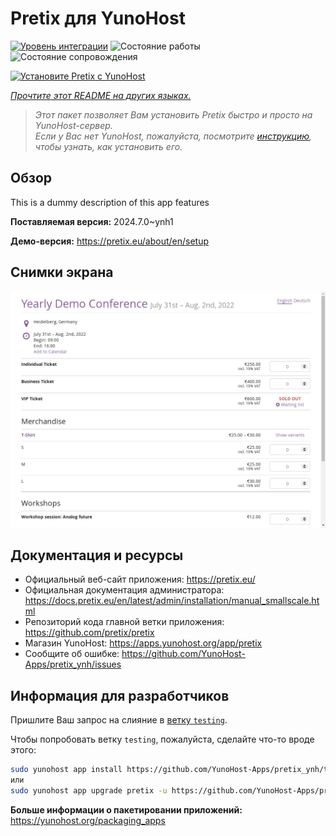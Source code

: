 <!--
Важно: этот README был автоматически сгенерирован <https://github.com/YunoHost/apps/tree/master/tools/readme_generator>
Он НЕ ДОЛЖЕН редактироваться вручную.
-->

# Pretix для YunoHost

[![Уровень интеграции](https://dash.yunohost.org/integration/pretix.svg)](https://ci-apps.yunohost.org/ci/apps/pretix/) ![Состояние работы](https://ci-apps.yunohost.org/ci/badges/pretix.status.svg) ![Состояние сопровождения](https://ci-apps.yunohost.org/ci/badges/pretix.maintain.svg)

[![Установите Pretix с YunoHost](https://install-app.yunohost.org/install-with-yunohost.svg)](https://install-app.yunohost.org/?app=pretix)

*[Прочтите этот README на других языках.](./ALL_README.md)*

> *Этот пакет позволяет Вам установить Pretix быстро и просто на YunoHost-сервер.*  
> *Если у Вас нет YunoHost, пожалуйста, посмотрите [инструкцию](https://yunohost.org/install), чтобы узнать, как установить его.*

## Обзор

This is a dummy description of this app features


**Поставляемая версия:** 2024.7.0~ynh1

**Демо-версия:** <https://pretix.eu/about/en/setup>

## Снимки экрана

![Снимок экрана Pretix](./doc/screenshots/screenshot.png)

## Документация и ресурсы

- Официальный веб-сайт приложения: <https://pretix.eu/>
- Официальная документация администратора: <https://docs.pretix.eu/en/latest/admin/installation/manual_smallscale.html>
- Репозиторий кода главной ветки приложения: <https://github.com/pretix/pretix>
- Магазин YunoHost: <https://apps.yunohost.org/app/pretix>
- Сообщите об ошибке: <https://github.com/YunoHost-Apps/pretix_ynh/issues>

## Информация для разработчиков

Пришлите Ваш запрос на слияние в [ветку `testing`](https://github.com/YunoHost-Apps/pretix_ynh/tree/testing).

Чтобы попробовать ветку `testing`, пожалуйста, сделайте что-то вроде этого:

```bash
sudo yunohost app install https://github.com/YunoHost-Apps/pretix_ynh/tree/testing --debug
или
sudo yunohost app upgrade pretix -u https://github.com/YunoHost-Apps/pretix_ynh/tree/testing --debug
```

**Больше информации о пакетировании приложений:** <https://yunohost.org/packaging_apps>
